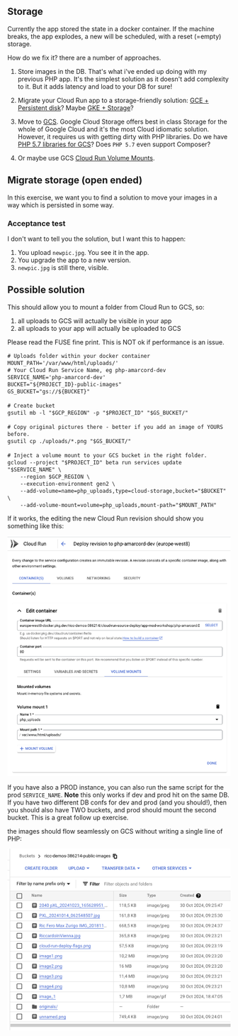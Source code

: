 
## Storage

Currently the app stored the state in a docker container.
If the machine breaks, the app explodes, a new will be scheduled, with a reset (=empty) storage.

How do we fix it? there are a number of approaches.

1. Store images in the DB. That's what i've ended up doing with my previous PHP app. It's the simplest solution as it doesn't add complexity to it. But it adds latency and load to your DB for sure!

1. Migrate your Cloud Run app to a storage-friendly solution: [GCE + Persistent disk](https://cloud.google.com/persistent-disk?hl=en)? Maybe [GKE + Storage](https://cloud.google.com/kubernetes-engine/docs/concepts/storage-overview)?

1. Move to [GCS](https://cloud.google.com/storage?hl=it). Google Cloud Storage offers best in class Storage for the whole of Google Cloud and it's the most Cloud idiomatic solution. However, it requires us with getting dirty with PHP libraries. Do we have [PHP 5.7 libraries for GCS](https://cloud.google.com/php/docs/reference/cloud-storage/latest)? Does `PHP 5.7` even support Composer?

1. Or maybe use GCS [Cloud Run Volume Mounts](https://cloud.google.com/blog/products/serverless/introducing-cloud-run-volume-mounts).

## Migrate storage (open ended)

In this exercise, we want you to find a solution to move your images in a way which is persisted in some way.

### Acceptance test

I don't want to tell you the solution, but I want this to happen:

1. You upload `newpic.jpg`. You see it in the app.
2. You upgrade the app to a new version.
3. `newpic.jpg` is still there, visible.

## Possible solution

This should allow you to mount a folder from Cloud Run to GCS, so:
1. all uploads to GCS will actually be visible in your app
1. all uploads to your app will actually be uploaded to GCS

Please read the FUSE fine print. This is NOT ok if performance is an issue.

```
# Uploads folder within your docker container
MOUNT_PATH='/var/www/html/uploads/'
# Your Cloud Run Service Name, eg php-amarcord-dev
SERVICE_NAME='php-amarcord-dev'
BUCKET="${PROJECT_ID}-public-images"
GS_BUCKET="gs://${BUCKET}"

# Create bucket
gsutil mb -l "$GCP_REGION" -p "$PROJECT_ID" "$GS_BUCKET/"

# Copy original pictures there - better if you add an image of YOURS before.
gsutil cp ./uploads/*.png "$GS_BUCKET/"

# Inject a volume mount to your GCS bucket in the right folder.
gcloud --project "$PROJECT_ID" beta run services update "$SERVICE_NAME" \
    --region $GCP_REGION \
    --execution-environment gen2 \
    --add-volume=name=php_uploads,type=cloud-storage,bucket="$BUCKET"  \
    --add-volume-mount=volume=php_uploads,mount-path="$MOUNT_PATH"
```

If it works, the editing the new Cloud Run revision should show you something like this:

![Cloud Run succesfully added Volume mount from GCS](image.png)

If you have also a PROD instance, you can also run the same script for the prod `SERVICE_NAME`. **Note** this only works if dev and prod hit on the same DB. If you have two different DB confs for dev and prod (and you should!), then you should also have TWO buckets, and prod should mount the second bucket. This is a great follow up exercise.

the images should flow seamlessly on GCS without writing a single line of PHP:

![GCS bucket sample images](image-1.png)
